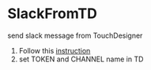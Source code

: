 # SlackFromTD
send slack message from TouchDesigner

1. Follow this [instruction](https://note.com/npaka/n/n4bcb38a1ea74)
2. set TOKEN and CHANNEL name in TD
